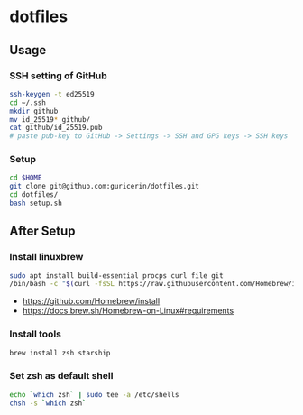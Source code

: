 # dotfiles

## Usage

### SSH setting of GitHub

```sh
ssh-keygen -t ed25519
cd ~/.ssh
mkdir github
mv id_25519* github/
cat github/id_25519.pub
# paste pub-key to GitHub -> Settings -> SSH and GPG keys -> SSH keys
```

### Setup

```sh
cd $HOME
git clone git@github.com:guricerin/dotfiles.git
cd dotfiles/
bash setup.sh
```

## After Setup

### Install linuxbrew

```sh
sudo apt install build-essential procps curl file git
/bin/bash -c "$(curl -fsSL https://raw.githubusercontent.com/Homebrew/install/HEAD/install.sh)"
```

- https://github.com/Homebrew/install
- https://docs.brew.sh/Homebrew-on-Linux#requirements

### Install tools

```sh
brew install zsh starship
```

### Set zsh as default shell

```sh
echo `which zsh` | sudo tee -a /etc/shells
chsh -s `which zsh`
```
